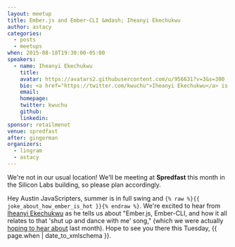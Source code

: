 ```yaml
---
layout: meetup
title: Ember.js and Ember-CLI &mdash; Iheanyi Ekechukwu
author: astacy
categories:
  - posts
  - meetups
when: 2015-08-18T19:30:00-05:00
speakers:
  - name: Iheanyi Ekechukwu
    title:
    avatar: https://avatars2.githubusercontent.com/u/956631?v=3&s=300
    bio: <a href="https://twitter.com/kwuchu">Iheanyi Ekechukwu</a> is a Notre Dame alum, software engineer <a href="https://twitter.com/ibmwatson">@IBMWatson</a>, designer, EmberJS and Rails user, advocate for Blacks & Latinos in tech, and half of <a href="https://twitter.com/twoblacknerds">@TwoBlackNerds</a>.
    email:
    homepage:
    twitter: kwuchu
    github:
    linkedin:
sponsor: retailmenot
venue: spredfast
after: gingerman
organizers:
  - lingram
  - astacy
---
```


<div class="ajs-box">
We're not in our usual location! We'll be meeting at <strong>Spredfast</strong> this month in the Silicon Labs building, so please plan accordingly.
</div>

Hey Austin JavaScripters, summer is in full swing and `{% raw %}{{ joke_about_how_ember_is_hot }}{% endraw %}`. We're excited to hear from [Iheanyi Ekechukwu][] as he tells us about "Ember.js, Ember-CLI, and how it all relates to that 'shut up and dance with me' song," (which we were actually [hoping to hear about][] last month). Hope to see you there this Tuesday, <x-date>{{ page.when | date_to_xmlschema }}</x-date>.

[iheanyi ekechukwu]: http://www.iheanyi.com/
[hoping to hear about]: https://twitter.com/fivetanley/status/623620046338666497
